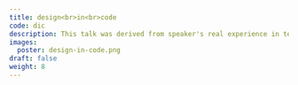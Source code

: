 ```yaml
---
title: design<br>in<br>code
code: dic
description: This talk was derived from speaker's real experience in technology & design. The goal is to find bridge the basic knowledge gap bwteen designers and engineering, and therefore enable further collaboration and mutual understanding.
images:
  poster: design-in-code.png
draft: false
weight: 8
---
```

